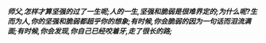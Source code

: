 ***师父,怎样才算坚强的过了一生呢;人的一生,坚强和脆弱是很难界定的;为什么呢?生而为人,你的坚强和脆弱都超乎你的想象;有时候,你会脆弱的因为一句话而泪流满面;有时候,你会发现,你自己已经咬着牙,走了很长的路;***